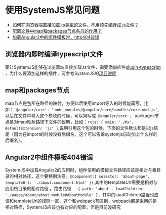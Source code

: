 使用SystemJS常见问题
=================

* [如何在浏览器端直接加载.ts类型的文件，不用预先编译成.js文件？](#浏览器内即时编译.ts文件)
* [配置文件中map和packages节点各自的作用？](#map和packages节点)
* [加载Angular2中的组件模板时，http404错误](#Angular2中组件模板404错误)

## 浏览器内即时编译typescript文件 ##
要让SystemJS能够在浏览器端直接加载.ts文件，需要添加插件[plugin-typescript](https://github.com/frankwallis/plugin-typescript#make-plugin-typescript-the-default-transpiler-for-js-and-ts-files)
，为什么要添加这样的插件，可参考SystemJS的[项目说明](https://github.com/systemjs/systemjs#browser-development)

## map和packages节点 ##
map节点是包所在路径的映射，方便以后使用import导入的时候能简写，比如：`'@angular/core': 'node_modules/@angular/core/bundles/core.umd.js'`, 以后在文件中导入这个模块的时候，可以简写成`'@angular/core'`，
packages节点是对map映射路径下文件的说明，比如：`rxjs: {
                                             main: './Rx',
                                             defaultExtension: 'js'
                                         }`,说明引用这个包的时候，下面的文件默认都是以js结尾（因为在import的时候没有后缀名，这个可以告诉systemjs自动加上什么样的后缀名）。

## Angular2中组件模板404错误 ##
SystemJS中加载Angular2的应用时，组件使用的模板文件路径应该是相对与根目录的相对路径，这个要特别注意。`@Component({
                                                               selector: 'about-page',
                                                               templateUrl: './about.component.html'
                                                           })`,其中的templateUrl需要是相对与应用根目录的相对路径
，路由路径`   {
              path: 'about',
              loadChildren: './pages/about/about.module#AboutModule'
          }`，其中的loadChildren路径也应该和templateUrl的规则一直，这个和webpack有区别，webpack都是采用的是相对路径，SystemJS应该也有对应的配置，但是目前没研究